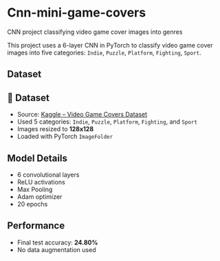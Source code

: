 # Cnn-mini-game-covers
CNN project classifying video game cover images into genres

This project uses a 6-layer CNN in PyTorch to classify video game cover images into five categories: `Indie`, `Puzzle`, `Platform`, `Fighting`, `Sport`.

## Dataset
## 📁 Dataset

- Source: [Kaggle – Video Game Covers Dataset](https://www.kaggle.com/datasets/victorsoeiro/video-game-covers)
- Used 5 categories: `Indie`, `Puzzle`, `Platform`, `Fighting`, and `Sport`
- Images resized to **128x128**
- Loaded with PyTorch `ImageFolder`

## Model Details
- 6 convolutional layers
- ReLU activations
- Max Pooling
- Adam optimizer
- 20 epochs

## Performance
- Final test accuracy: **24.80%**
- No data augmentation used


